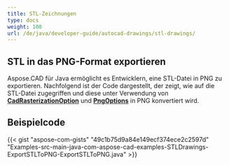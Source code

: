 ```yaml
---
title: STL-Zeichnungen
type: docs
weight: 100
url: /de/java/developer-guide/autocad-drawings/stl-drawings/
---
```


## **STL in das PNG-Format exportieren**

Aspose.CAD für Java ermöglicht es Entwicklern, eine STL-Datei in PNG zu exportieren. Nachfolgend ist der Code dargestellt, der zeigt, wie auf die STL-Datei zugegriffen und diese unter Verwendung von [**CadRasterizationOption**](https://reference.aspose.com/cad/java/com.aspose.cad.imageoptions/CadRasterizationOptions) und [**PngOptions**](https://reference.aspose.com/cad/java/com.aspose.cad.imageoptions/PngOptions) in PNG konvertiert wird.

## Beispielcode

{{< gist "aspose-com-gists" "49c1b75d9a84e149ecf374ece2c2597d" "Examples-src-main-java-com-aspose-cad-examples-STLDrawings-ExportSTLToPNG-ExportSTLToPNG.java" >}}
